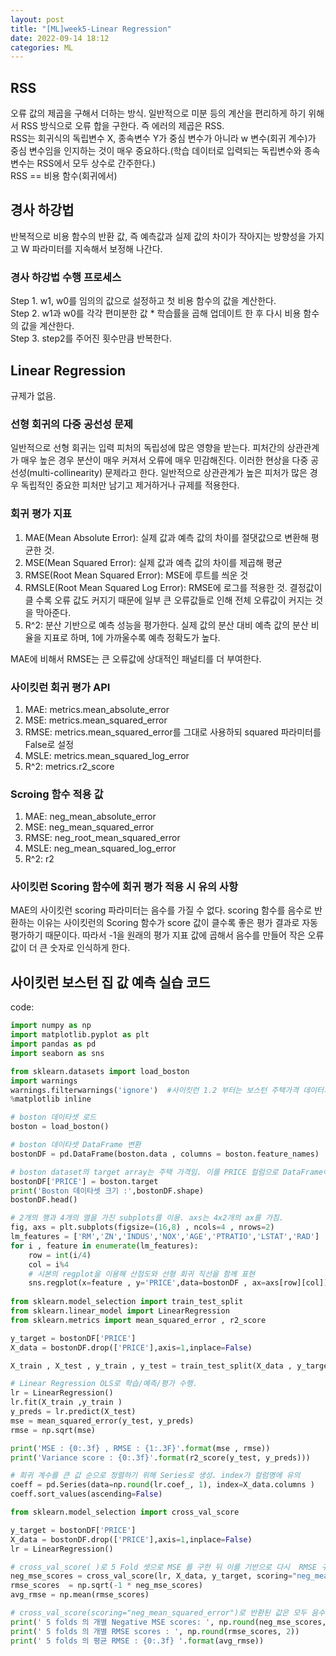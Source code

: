 ```yaml
---
layout: post
title: "[ML]week5-Linear Regression"
date: 2022-09-14 18:12
categories: ML
---
```

<h2>
  RSS
</h2>
오류 값의 제곱을 구해서 더하는 방식. 일반적으로 미분 등의 계산을 편리하게 하기 위해서 RSS 방식으로 오류 합을 구한다. 즉 에러의 제곱은 RSS.<br>
RSS는 회귀식의 독립변수 X, 종속변수 Y가 중심 변수가 아니라 w 변수(회귀 계수)가 중심 변수임을 인지하는 것이 매우 중요하다.(학습 데이터로 입력되는 독립변수와 종속변수는 RSS에서 모두 상수로 간주한다.)<br>
RSS == 비용 함수(회귀에서)

<h2>
  경사 하강법
</h2>
반복적으로 비용 함수의 반환 값, 즉 예측값과 실제 값의 차이가 작아지는 방향성을 가지고 W 파라미터를 지속해서 보정해 나간다.

<h3>
  경사 하강법 수행 프로세스
</h3>

Step 1. w1, w0를 임의의 값으로 설정하고 첫 비용 함수의 값을 계산한다.<br>
Step 2. w1과 w0를 각각 편미분한 값 * 학습률을 곱해 업데이트 한 후 다시 비용 함수의 값을 계산한다.<br>
Step 3. step2를 주어진 횟수만큼 반복한다.<br>

<h2>
  Linear Regression
</h2>
규제가 없음. 

<h3>
  선형 회귀의 다중 공선성 문제
</h3>
일반적으로 선형 회귀는 입력 피처의 독립성에 많은 영향을 받는다. 피처간의 상관관계가 매우 높은 경우 분산이 매우 커져서 오류에 매우 민감해진다. 이러한 현상을 다중 공선성(multi-collinearity) 문제라고 한다. 일반적으로 상관관계가 높은 피처가 많은 경우 독립적인 중요한 피처만 남기고 제거하거나 규제를 적용한다.
<h3>
  회귀 평가 지표
</h3>
<ol>
  <li>MAE(Mean Absolute Error): 실제 값과 예측 값의 차이를 절댓값으로 변환해 평균한 것.</li>
  <li>MSE(Mean Squared Error): 실제 값과 예측 값의 차이를 제곱해 평균</li>
  <li>RMSE(Root Mean Squared Error): MSE에 루트를 씌운 것</li>
  <li>RMSLE(Root Mean Squared Log Error): RMSE에 로그를 적용한 것. 결정값이 클 수록 오류 값도 커지기 때문에 일부 큰 오류값들로 인해 전체 오류값이 커지는 것을  막아준다.</li>
  <li>R^2: 분산 기반으로 예측 성능을 평가한다. 실제 값의 분산 대비 예측 값의 분산 비율을 지표로 하며, 1에 가까울수록 예측 정확도가 높다.</li>
</ol>
MAE에 비해서 RMSE는 큰 오류값에 상대적인 패널티를 더 부여한다.

<h3>
  사이킷런 회귀 평가 API
</h3>
<ol>
  <li>MAE: metrics.mean_absolute_error</li>
  <li>MSE: metrics.mean_squared_error</li>
  <li>RMSE: metrics.mean_squared_error를 그대로 사용하되 squared 파라미터를 False로 설정</li>
  <li>MSLE: metrics.mean_squared_log_error</li>
  <li>R^2: metrics.r2_score</li>
</ol>

<h3>
  Scroing 함수 적용 값
</h3>
<ol>
  <li>MAE: neg_mean_absolute_error</li>
  <li>MSE: neg_mean_squared_error</li>
  <li>RMSE: neg_root_mean_squared_error</li>
  <li>MSLE: neg_mean_squared_log_error</li>
  <li>R^2: r2</li>
</ol>

<h3>
  사이킷런 Scoring 함수에 회귀 평가 적용 시 유의 사항
</h3>
MAE의 사이킷런 scoring 파라미터는 음수를 가질 수 없다. scoring 함수를 음수로 반환하는 이유는 사이킷런의 Scoring 함수가 score 값이 클수록 좋은 평가 결과로 자동 평가하기 때문이다. 따라서 -1을 원래의 평가 지표 값에 곱해서 음수를 만들어 작은 오류 값이 더 큰 숫자로 인식하게 한다.

<h2> 사이킷런 보스턴 집 값 예측 실습 코드 </h2>
code:


```python
import numpy as np
import matplotlib.pyplot as plt
import pandas as pd
import seaborn as sns

from sklearn.datasets import load_boston
import warnings
warnings.filterwarnings('ignore')  #사이킷런 1.2 부터는 보스턴 주택가격 데이터가 없어진다는 warning 메시지 출력 제거
%matplotlib inline

# boston 데이타셋 로드
boston = load_boston()

# boston 데이타셋 DataFrame 변환 
bostonDF = pd.DataFrame(boston.data , columns = boston.feature_names)

# boston dataset의 target array는 주택 가격임. 이를 PRICE 컬럼으로 DataFrame에 추가함. 
bostonDF['PRICE'] = boston.target
print('Boston 데이타셋 크기 :',bostonDF.shape)
bostonDF.head()

# 2개의 행과 4개의 열을 가진 subplots를 이용. axs는 4x2개의 ax를 가짐.
fig, axs = plt.subplots(figsize=(16,8) , ncols=4 , nrows=2)
lm_features = ['RM','ZN','INDUS','NOX','AGE','PTRATIO','LSTAT','RAD']
for i , feature in enumerate(lm_features):
    row = int(i/4)
    col = i%4
    # 시본의 regplot을 이용해 산점도와 선형 회귀 직선을 함께 표현
    sns.regplot(x=feature , y='PRICE',data=bostonDF , ax=axs[row][col])
    
from sklearn.model_selection import train_test_split
from sklearn.linear_model import LinearRegression
from sklearn.metrics import mean_squared_error , r2_score

y_target = bostonDF['PRICE']
X_data = bostonDF.drop(['PRICE'],axis=1,inplace=False)

X_train , X_test , y_train , y_test = train_test_split(X_data , y_target ,test_size=0.3, random_state=156)

# Linear Regression OLS로 학습/예측/평가 수행. 
lr = LinearRegression()
lr.fit(X_train ,y_train )
y_preds = lr.predict(X_test)
mse = mean_squared_error(y_test, y_preds)
rmse = np.sqrt(mse)

print('MSE : {0:.3f} , RMSE : {1:.3F}'.format(mse , rmse))
print('Variance score : {0:.3f}'.format(r2_score(y_test, y_preds)))

# 회귀 계수를 큰 값 순으로 정렬하기 위해 Series로 생성. index가 컬럼명에 유의
coeff = pd.Series(data=np.round(lr.coef_, 1), index=X_data.columns )
coeff.sort_values(ascending=False)

from sklearn.model_selection import cross_val_score

y_target = bostonDF['PRICE']
X_data = bostonDF.drop(['PRICE'],axis=1,inplace=False)
lr = LinearRegression()

# cross_val_score( )로 5 Fold 셋으로 MSE 를 구한 뒤 이를 기반으로 다시  RMSE 구함. 
neg_mse_scores = cross_val_score(lr, X_data, y_target, scoring="neg_mean_squared_error", cv = 5)
rmse_scores  = np.sqrt(-1 * neg_mse_scores)
avg_rmse = np.mean(rmse_scores)

# cross_val_score(scoring="neg_mean_squared_error")로 반환된 값은 모두 음수 
print(' 5 folds 의 개별 Negative MSE scores: ', np.round(neg_mse_scores, 2))
print(' 5 folds 의 개별 RMSE scores : ', np.round(rmse_scores, 2))
print(' 5 folds 의 평균 RMSE : {0:.3f} '.format(avg_rmse))
```

